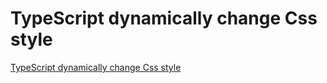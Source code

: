 # TypeScript dynamically change Css style
[TypeScript dynamically change Css style](https://aiwithcloud.com/2022/09/16/typescript_dynamically_change_css_style/)